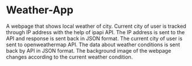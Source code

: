 # **Weather-App**

A webpage that shows local weather of city. Current city of user is tracked through IP address with the help of ipapi API. The IP address 
is sent to the API and response is sent back in JSON format. The current city of user is sent to openweathermap API. The data about 
weather conditions is sent back by API in JSON format. The background image of the webpage changes according to the current weather 
condition.
